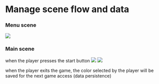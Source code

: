 # Manage scene flow and data
### Menu scene
![](https://github.com/nguyen-duc-viet/Junior-Programmer-Starter/blob/master/GamePlayImages/1.png)
### Main scene
when the player presses the start button
![](https://github.com/nguyen-duc-viet/Junior-Programmer-Starter/blob/master/GamePlayImages/2.png)
![](https://github.com/nguyen-duc-viet/Junior-Programmer-Starter/blob/master/GamePlayImages/3.png)

when the player exits the game, the color selected by the player will be saved for the next game access (data persistence)
